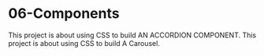 # 06-Components
This project is about using CSS to build AN ACCORDION COMPONENT.
This project is about using CSS to build A Carousel.
